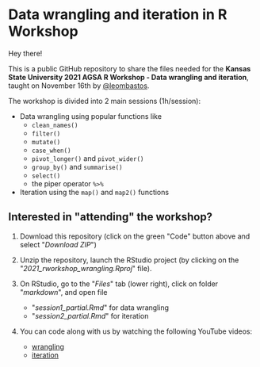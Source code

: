 # Data wrangling and iteration in R Workshop  

Hey there!  

This is a public GitHub repository to share the files needed for the **Kansas State University 2021 AGSA R Workshop - Data wrangling and iteration**, taught on November 16th by [@leombastos](https://github.com/leombastos).

The workshop is divided into 2 main sessions (1h/session):  
- Data wrangling using popular functions like
    - `clean_names()`  
    - `filter()`  
    - `mutate()`  
    - `case_when()`  
    - `pivot_longer()` and `pivot_wider()`  
    - `group_by()` and `summarise()`  
    - `select()`  
    - the piper operator `%>%`  
- Iteration using the `map()` and `map2()` functions  

## **Interested in "attending" the workshop?**  

1. Download this repository (click on the green "Code" button above and select "*Download ZIP*")  

2. Unzip the repository, launch the RStudio project (by clicking on the "*2021_rworkshop_wrangling.Rproj*" file).  

3. On RStudio, go to the "*Files*" tab (lower right), click on folder "*markdown*", and open file 
    - "*session1_partial.Rmd*" for data wrangling  
    - "*session2_partial.Rmd*" for iteration   

4. You can code along with us by watching the following YouTube videos:  
   - [wrangling](https://www.youtube.com/watch?v=a1xDkdfrmfc)  
   - [iteration](https://www.youtube.com/watch?v=B0OPkdqHkVg)  

